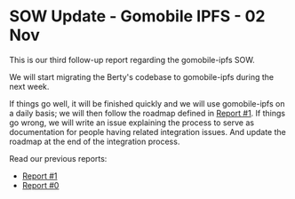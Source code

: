 # SOW Update - Gomobile IPFS - 02 Nov

This is our third follow-up report regarding the gomobile-ipfs SOW. 

We will start migrating the Berty's codebase to gomobile-ipfs during the next week.

If things go well, it will be finished quickly and we will use gomobile-ipfs on a daily basis; we will then follow the roadmap defined in [Report #1](https://github.com/berty/community/blob/master/meeting-notes/2020/Q4/2020-10-20--sow-gomobile-ipfs.md).
If things go wrong, we will write an issue explaining the process to serve as documentation for people having related integration issues. And update the roadmap at the end of the integration process.


Read our previous reports:
* [Report #1](https://github.com/berty/community/blob/master/meeting-notes/2020/Q4/2020-10-20--sow-gomobile-ipfs.md)
* [Report #0](https://github.com/berty/community/blob/master/meeting-notes/2020/Q4/2020-10-02--sow-gomobile-ipfs.md)
